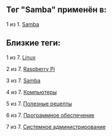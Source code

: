 ## Тег "Samba" применён в:

1 из 1. [Samba](../Компьютеры%20и%20софт/Linux/Samba.md)

## Близкие теги:

1 из 7. [Linux](./Linux.md)

2 из 7. [Raspberry Pi](./Raspberry%20Pi.md)

3 из 7. [Samba](./Samba.md)

4 из 7. [Компьютеры](./Компьютеры.md)

5 из 7. [Полезные рецепты](./Полезные%20рецепты.md)

6 из 7. [Программное обеспечение](./Программное%20обеспечение.md)

7 из 7. [Системное администрирование](./Системное%20администрирование.md)

